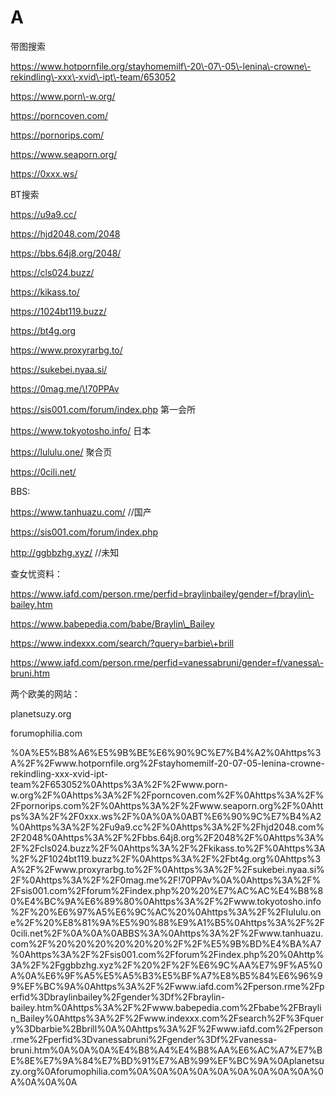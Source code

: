 # A

带图搜索

https://www.hotpornfile.org/stayhomemilf\-20\-07\-05\-lenina\-crowne\-rekindling\-xxx\-xvid\-ipt\-team/653052

https://www.porn\-w.org/

https://porncoven.com/

https://pornorips.com/

https://www.seaporn.org/

https://0xxx.ws/

BT搜索

https://u9a9.cc/

https://hjd2048.com/2048

https://bbs.64j8.org/2048/

https://cls024.buzz/

https://kikass.to/

https://1024bt119.buzz/

https://bt4g.org

https://www.proxyrarbg.to/

https://sukebei.nyaa.si/

https://0mag.me/\!70PPAv

https://sis001.com/forum/index.php 第一会所

https://www.tokyotosho.info/ 日本

https://lululu.one/ 聚合页

https://0cili.net/

BBS:

https://www.tanhuazu.com/ //国产

https://sis001.com/forum/index.php

http://ggbbzhg.xyz/ //未知

查女忧资料：

https://www.iafd.com/person.rme/perfid=braylinbailey/gender=f/braylin\-bailey.htm

https://www.babepedia.com/babe/Braylin\_Bailey

https://www.indexxx.com/search/?query=barbie\+brill

https://www.iafd.com/person.rme/perfid=vanessabruni/gender=f/vanessa\-bruni.htm

两个欧美的网站：

planetsuzy.org

forumophilia.com

%0A%E5%B8%A6%E5%9B%BE%E6%90%9C%E7%B4%A2%0Ahttps%3A%2F%2Fwww.hotpornfile.org%2Fstayhomemilf\-20\-07\-05\-lenina\-crowne\-rekindling\-xxx\-xvid\-ipt\-team%2F653052%0Ahttps%3A%2F%2Fwww.porn\-w.org%2F%0Ahttps%3A%2F%2Fporncoven.com%2F%0Ahttps%3A%2F%2Fpornorips.com%2F%0Ahttps%3A%2F%2Fwww.seaporn.org%2F%0Ahttps%3A%2F%2F0xxx.ws%2F%0A%0A%0ABT%E6%90%9C%E7%B4%A2%0Ahttps%3A%2F%2Fu9a9.cc%2F%0Ahttps%3A%2F%2Fhjd2048.com%2F2048%0Ahttps%3A%2F%2Fbbs.64j8.org%2F2048%2F%0Ahttps%3A%2F%2Fcls024.buzz%2F%0Ahttps%3A%2F%2Fkikass.to%2F%0Ahttps%3A%2F%2F1024bt119.buzz%2F%0Ahttps%3A%2F%2Fbt4g.org%0Ahttps%3A%2F%2Fwww.proxyrarbg.to%2F%0Ahttps%3A%2F%2Fsukebei.nyaa.si%2F%0Ahttps%3A%2F%2F0mag.me%2F\!70PPAv%0A%0Ahttps%3A%2F%2Fsis001.com%2Fforum%2Findex.php%20%20%E7%AC%AC%E4%B8%80%E4%BC%9A%E6%89%80%0Ahttps%3A%2F%2Fwww.tokyotosho.info%2F%20%E6%97%A5%E6%9C%AC%20%0Ahttps%3A%2F%2Flululu.one%2F%20%E8%81%9A%E5%90%88%E9%A1%B5%0Ahttps%3A%2F%2F0cili.net%2F%0A%0A%0ABBS%3A%0Ahttps%3A%2F%2Fwww.tanhuazu.com%2F%20%20%20%20%20%20%2F%2F%E5%9B%BD%E4%BA%A7%0Ahttps%3A%2F%2Fsis001.com%2Fforum%2Findex.php%20%0Ahttp%3A%2F%2Fggbbzhg.xyz%2F%20%2F%2F%E6%9C%AA%E7%9F%A5%0A%0A%E6%9F%A5%E5%A5%B3%E5%BF%A7%E8%B5%84%E6%96%99%EF%BC%9A%0Ahttps%3A%2F%2Fwww.iafd.com%2Fperson.rme%2Fperfid%3Dbraylinbailey%2Fgender%3Df%2Fbraylin\-bailey.htm%0Ahttps%3A%2F%2Fwww.babepedia.com%2Fbabe%2FBraylin\_Bailey%0Ahttps%3A%2F%2Fwww.indexxx.com%2Fsearch%2F%3Fquery%3Dbarbie%2Bbrill%0A%0Ahttps%3A%2F%2Fwww.iafd.com%2Fperson.rme%2Fperfid%3Dvanessabruni%2Fgender%3Df%2Fvanessa\-bruni.htm%0A%0A%0A%E4%B8%A4%E4%B8%AA%E6%AC%A7%E7%BE%8E%E7%9A%84%E7%BD%91%E7%AB%99%EF%BC%9A%0Aplanetsuzy.org%0Aforumophilia.com%0A%0A%0A%0A%0A%0A%0A%0A%0A%0A%0A%0A%0A
